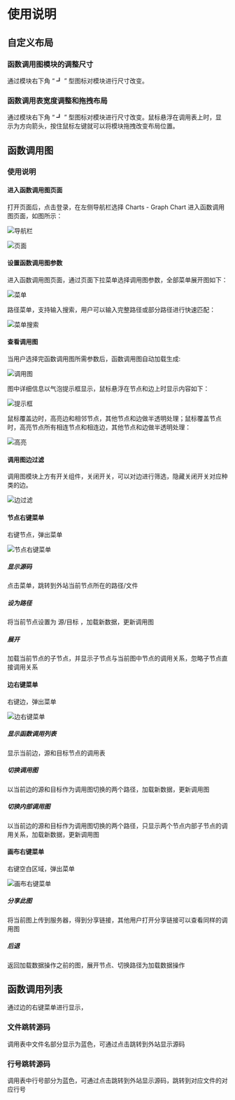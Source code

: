 # 使用说明

## 自定义布局

### 函数调用图模块的调整尺寸

通过模块右下角 “ ┛ ” 型图标对模块进行尺寸改变。

### 函数调用表宽度调整和拖拽布局

通过模块右下角 “ ┛ ” 型图标对模块进行尺寸改变。鼠标悬浮在调用表上时，显示为方向箭头，按住鼠标左键就可以将模块拖拽改变布局位置。

## 函数调用图

### 使用说明

#### 进入函数调用图页面

打开页面后，点击登录，在左侧导航栏选择 Charts - Graph Chart 进入函数调用图页面，如图所示：

![导航栏](https://raw.githubusercontent.com/sx807/img-url-personal/master/img_20200507224553.png)

![页面](https://raw.githubusercontent.com/sx807/img-url-personal/master/img_20200507224816.png)

#### 设置函数调用图参数

进入函数调用图页面，通过页面下拉菜单选择调用图参数，全部菜单展开图如下：

![菜单](https://raw.githubusercontent.com/sx807/img-url-personal/master/img_8d8c86a52de9d43a49e65ff8b2918b3.jpg)

路径菜单，支持输入搜索，用户可以输入完整路径或部分路径进行快速匹配：

![菜单搜索](https://raw.githubusercontent.com/sx807/img-url-personal/master/img_20200507225719.png)

#### 查看调用图

当用户选择完函数调用图所需参数后，函数调用图自动加载生成:

![调用图](https://raw.githubusercontent.com/sx807/img-url-personal/master/img_20200507231704.png)

图中详细信息以气泡提示框显示，鼠标悬浮在节点和边上时显示内容如下：

![提示框](https://raw.githubusercontent.com/sx807/img-url-personal/master/img_20200507231944.png)

鼠标覆盖边时，高亮边和相邻节点，其他节点和边做半透明处理；鼠标覆盖节点时，高亮节点所有相连节点和相连边，其他节点和边做半透明处理：

![高亮](https://raw.githubusercontent.com/sx807/img-url-personal/master/img_20200507232228.png)

#### 调用图边过滤

调用图模块上方有开关组件，关闭开关，可以对边进行筛选，隐藏关闭开关对应种类的边。

![边过滤](https://raw.githubusercontent.com/sx807/img-url-personal/master/img_20200508084353.png)

#### 节点右键菜单

右键节点，弹出菜单

![节点右键菜单](https://raw.githubusercontent.com/sx807/img-url-personal/master/img_20200508084626.png)

##### 显示源码

点击菜单，跳转到外站当前节点所在的路径/文件

##### 设为路径

将当前节点设置为 源/目标 ，加载新数据，更新调用图

##### 展开

加载当前节点的子节点，并显示子节点与当前图中节点的调用关系，忽略子节点直接调用关系

#### 边右键菜单

右键边，弹出菜单

![边右键菜单](https://raw.githubusercontent.com/sx807/img-url-personal/master/img_20200508085403.png)

##### 显示函数调用列表

显示当前边，源和目标节点的调用表

##### 切换调用图

以当前边的源和目标作为调用图切换的两个路径，加载新数据，更新调用图

##### 切换内部调用图

以当前边的源和目标作为调用图切换的两个路径，只显示两个节点内部子节点的调用关系，加载新数据，更新调用图

#### 画布右键菜单

右键空白区域，弹出菜单

![画布右键菜单](https://raw.githubusercontent.com/sx807/img-url-personal/master/img_20200508085624.png)

##### 分享此图

将当前图上传到服务器，得到分享链接，其他用户打开分享链接可以查看同样的调用图

##### 后退

返回加载数据操作之前的图，展开节点、切换路径为加载数据操作

## 函数调用列表

通过边的右键菜单进行显示，

### 文件跳转源码

调用表中文件名部分显示为蓝色，可通过点击跳转到外站显示源码

### 行号跳转源码

调用表中行号部分为蓝色，可通过点击跳转到外站显示源码，跳转到对应文件的对应行号
